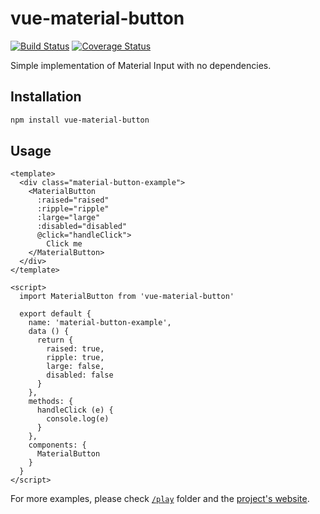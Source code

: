 # vue-material-button

[![Build Status](https://travis-ci.org/wemake-services/vue-material-button.svg?branch=master)](https://travis-ci.org/wemake-services/vue-material-button) [![Coverage Status](https://coveralls.io/repos/github/wemake-services/vue-material-button/badge.svg?branch=master)](https://coveralls.io/github/wemake-services/vue-material-button?branch=master)

Simple implementation of Material Input with no dependencies.

## Installation

```bash
npm install vue-material-button
```

## Usage

```vue
<template>
  <div class="material-button-example">
    <MaterialButton
      :raised="raised"
      :ripple="ripple"
      :large="large"
      :disabled="disabled"
      @click="handleClick">
        Click me
    </MaterialButton>
  </div>
</template>

<script>
  import MaterialButton from 'vue-material-button'

  export default {
    name: 'material-button-example',
    data () {
      return {
        raised: true,
        ripple: true,
        large: false,
        disabled: false
      }
    },
    methods: {
      handleClick (e) {
        console.log(e)
      }
    },
    components: {
      MaterialButton
    }
  }
</script>
```

For more examples, please check [`/play`](https://github.com/wemake-services/vue-material-button/tree/master/play) folder and the [project's website](http://wemake.services/vue-material-button).
